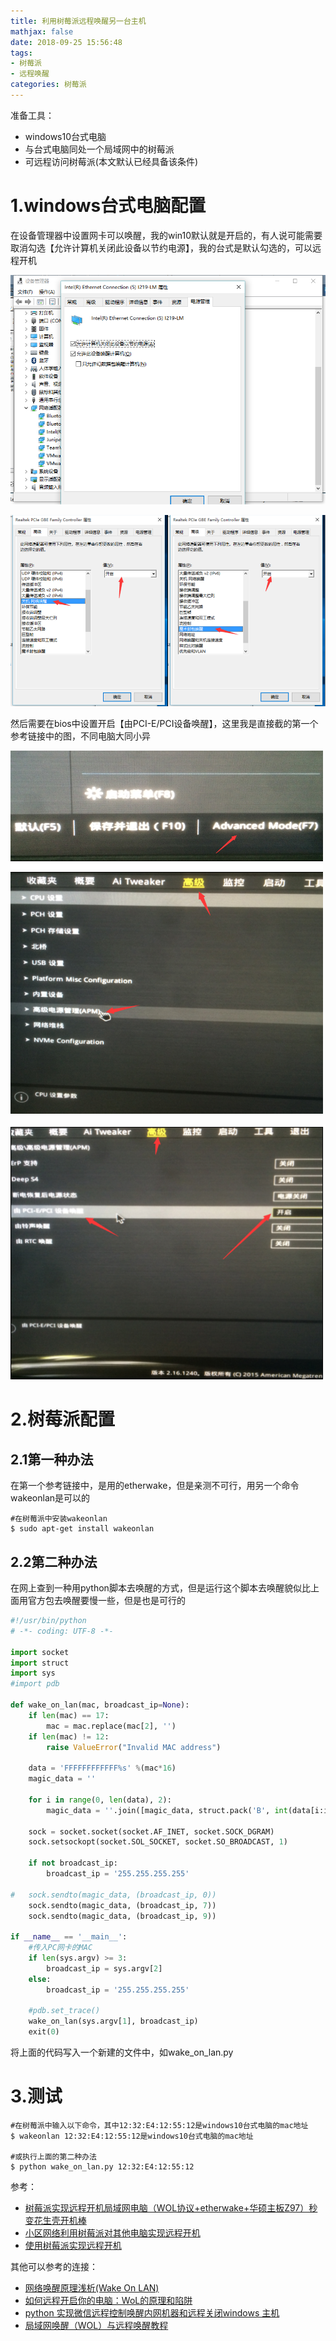 ```yaml
---
title: 利用树莓派远程唤醒另一台主机
mathjax: false
date: 2018-09-25 15:56:48
tags:
- 树莓派
- 远程唤醒
categories: 树莓派
---
```


准备工具：

- windows10台式电脑
- 与台式电脑同处一个局域网中的树莓派
- 可远程访问树莓派(本文默认已经具备该条件)

# 1.windows台式电脑配置

在设备管理器中设置网卡可以唤醒，我的win10默认就是开启的，有人说可能需要取消勾选【允许计算机关闭此设备以节约电源】，我的台式是默认勾选的，可以远程开机

![](利用树莓派远程唤醒另一台主机/20180925163622.png)

![](利用树莓派远程唤醒另一台主机/20180925163734.png)

然后需要在bios中设置开启【由PCI-E/PCI设备唤醒】，这里我是直接截的第一个参考链接中的图，不同电脑大同小异

![](利用树莓派远程唤醒另一台主机/20180925163950.png)

![](利用树莓派远程唤醒另一台主机/20180925164012.png)

# 2.树莓派配置

## 2.1第一种办法

在第一个参考链接中，是用的etherwake，但是亲测不可行，用另一个命令wakeonlan是可以的

```shell
#在树莓派中安装wakeonlan
$ sudo apt-get install wakeonlan
```

## 2.2第二种办法

在网上查到一种用python脚本去唤醒的方式，但是运行这个脚本去唤醒貌似比上面用官方包去唤醒要慢一些，但是也是可行的

```python
#!/usr/bin/python
# -*- coding: UTF-8 -*-

import socket
import struct
import sys
#import pdb
 
def wake_on_lan(mac, broadcast_ip=None):
    if len(mac) == 17:
        mac = mac.replace(mac[2], '')
    if len(mac) != 12:
        raise ValueError("Invalid MAC address")
    
    data = 'FFFFFFFFFFFF%s' %(mac*16)
    magic_data = ''
    
    for i in range(0, len(data), 2):
        magic_data = ''.join([magic_data, struct.pack('B', int(data[i:i+2], 16))])
            
    sock = socket.socket(socket.AF_INET, socket.SOCK_DGRAM)
    sock.setsockopt(socket.SOL_SOCKET, socket.SO_BROADCAST, 1)
    
    if not broadcast_ip:
        broadcast_ip = '255.255.255.255'
            
#	sock.sendto(magic_data, (broadcast_ip, 0))
    sock.sendto(magic_data, (broadcast_ip, 7))
    sock.sendto(magic_data, (broadcast_ip, 9))
	
if __name__ == '__main__':
    #传入PC网卡的MAC
    if len(sys.argv) >= 3:
        broadcast_ip = sys.argv[2]
    else:
        broadcast_ip = '255.255.255.255'

    #pdb.set_trace()
    wake_on_lan(sys.argv[1], broadcast_ip)
    exit(0)
```

将上面的代码写入一个新建的文件中，如wake_on_lan.py

# 3.测试

```shell
#在树莓派中输入以下命令，其中12:32:E4:12:55:12是windows10台式电脑的mac地址
$ wakeonlan 12:32:E4:12:55:12是windows10台式电脑的mac地址

#或执行上面的第二种办法
$ python wake_on_lan.py 12:32:E4:12:55:12
```

参考：

- [树莓派实现远程开机局域网电脑（WOL协议+etherwake+华硕主板Z97）秒变花生壳开机棒](https://www.cnblogs.com/EasonJim/p/6116143.html)
- [小区网络利用树莓派对其他电脑实现远程开机](https://blog.csdn.net/theodore26/article/details/51426640)
- [使用树莓派实现远程开机](https://blog.csdn.net/wuyemenghuirt/article/details/59640303)

其他可以参考的连接：

- [网络唤醒原理浅析(Wake On LAN)](https://www.tinyx.cc/network/network-experience/wol-principle.html)
- [如何远程开启你的电脑：WoL的原理和陷阱](https://zhuanlan.zhihu.com/p/28859620)
- [python 实现微信远程控制唤醒内网机器和远程关闭windows 主机](https://awen.me/post/3709919605.html)
- [局域网唤醒（WOL）与远程唤醒教程](https://blog.csdn.net/zbgjhy88/article/details/68954888)